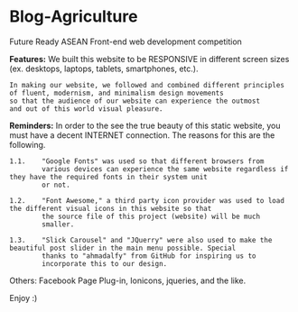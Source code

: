 # Blog-Agriculture
Future Ready ASEAN Front-end web development competition

**Features:**
    We built this website to be RESPONSIVE in different screen sizes (ex. desktops, laptops, tablets, smartphones, etc.).

    In making our website, we followed and combined different principles of fluent, modernism, and minimalism design movements
    so that the audience of our website can experience the outmost
    and out of this world visual pleasure.

**Reminders:**
    In order to the see the true beauty of this static website, you must have a decent INTERNET connection. The reasons for this are
    the following.

    1.1.    "Google Fonts" was used so that different browsers from
            various devices can experience the same website regardless if they have the required fonts in their system unit 
            or not.
    
    1.2.    "Font Awesome," a third party icon provider was used to load the different visual icons in this website so that
            the source file of this project (website) will be much
            smaller.
    
    1.3.    "Slick Carousel" and "JQuerry" were also used to make the beautiful post slider in the main menu possible. Special
            thanks to "ahmadalfy" from GitHub for inspiring us to
            incorporate this to our design.

Others: Facebook Page Plug-in, Ionicons, jqueries, and the like.

Enjoy :)